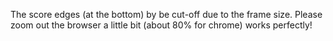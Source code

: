The score edges (at the bottom) by be cut-off due to the frame size. Please zoom out the browser a little bit (about 80% for chrome) works perfectly!
